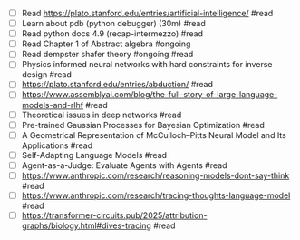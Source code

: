 - [ ] Read https://plato.stanford.edu/entries/artificial-intelligence/ #read
- [ ] Learn about pdb (python debugger) (30m) #read
- [ ] Read python docs 4.9 (recap-intermezzo) #read
- [ ] Read Chapter 1 of Abstract algebra #ongoing
- [ ] Read dempster shafer theory #ongoing #read 
- [ ] Physics informed neural networks with hard constraints for inverse design #read
- [ ] https://plato.stanford.edu/entries/abduction/ #read 
- [ ] https://www.assemblyai.com/blog/the-full-story-of-large-language-models-and-rlhf #read
- [ ] Theoretical issues in deep networks #read 
- [ ] Pre-trained Gaussian Processes for Bayesian Optimization #read
- [ ] A Geometrical Representation of McCulloch–Pitts Neural Model and Its Applications #read
- [ ] Self-Adapting Language Models #read 
- [ ] Agent-as-a-Judge:  Evaluate Agents with Agents #read 
- [ ] https://www.anthropic.com/research/reasoning-models-dont-say-think #read
- [ ] https://www.anthropic.com/research/tracing-thoughts-language-model #read
- [ ] https://transformer-circuits.pub/2025/attribution-graphs/biology.html#dives-tracing #read